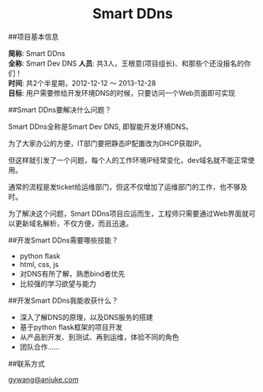 <h1 align="center">Smart DDns</h1>

##项目基本信息

__简称__: Smart DDns<br/>
__全称__: Smart Dev DNS
__人员__: 共3人，王根意(项目组长)、和那些个还没报名的你们！<br/>
__时间__: 共2个半星期，2012-12-12 ～ 2013-12-28<br/>
__目标__: 用户需要修给开发环境DNS的时候，只要访问一个Web页面即可实现<br/>

##Smart DDns要解决什么问题？

Smart DDns全称是Smart Dev DNS, 即智能开发环境DNS。

为了大家办公的方便，IT部门要把静态IP配置改为DHCP获取IP。

但这样就引发了一个问题，每个人的工作环境IP经常变化，dev域名就不能正常使用。

通常的流程是发ticket给运维部门，但这不仅增加了运维部门的工作，也不够及时。

为了解决这个问题，Smart DDns项目应运而生，工程师只需要通过Web界面就可以更新域名解析，不仅方便，而且迅速。

##开发Smart DDns需要哪些技能？

* python flask
* html, css, js
* 对DNS有所了解，熟悉bind者优先
* 比较强的学习欲望与能力

##开发Smart DDns我能收获什么？

* 深入了解DNS的原理，以及DNS服务的搭建
* 基于python flask框架的项目开发
* 从产品到开发、到测试、再到运维，体验不同的角色
* 团队合作……

##联系方式

gywang@anjuke.com
